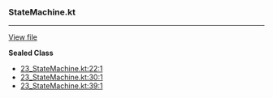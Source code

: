 ### StateMachine.kt
---
[View file](files/23_StateMachine.kt)

**Sealed Class**

 - [23_StateMachine.kt:22:1](files/23_StateMachine.kt#L22)
 - [23_StateMachine.kt:30:1](files/23_StateMachine.kt#L30)
 - [23_StateMachine.kt:39:1](files/23_StateMachine.kt#L39)
